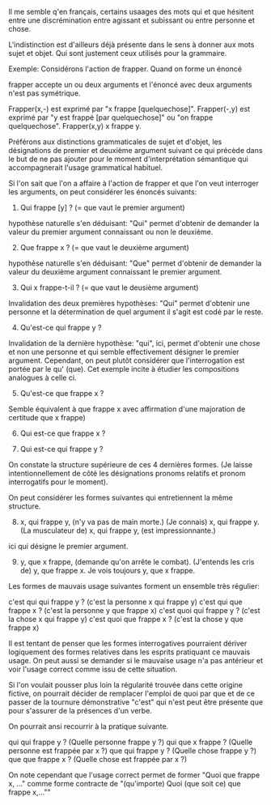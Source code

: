 Il me semble q'en français, certains usaages des mots qui et que hésitent entre une discrémination entre agissant et subissant ou entre personne et chose.

L'indistinction est d'ailleurs déjà présente dans le sens à donner aux mots sujet et objet. Qui sont justement ceux utilisés pour la grammaire.

Exemple:
Considérons l'action de frapper. Quand on forme un énoncé

frapper accepte un ou deux arguments et l'énoncé avec deux arguments n'est pas symétrique.

Frapper(x,-) est exprimé par "x frappe [quelquechose]".
Frapper(-,y) est exprimé par "y est frappé [par quelquechose]" ou "on frappe quelquechose".
Frapper(x,y) x frappe y.

Préférons aux distinctions grammaticales de sujet et d'objet, les désignations de premier et deuxième argument suivant ce qui précède dans le but de ne pas ajouter pour le moment d'interprétation sémantique qui accompagnerait l'usage grammatical habituel.

Si l'on sait que l'on a affaire à l'action de frapper et que l'on veut interroger les arguments, on peut considérer les énoncés suivants:

1. Qui frappe [y] ? (= que vaut le premier argument)

hypothèse naturelle s'en déduisant: "Qui" permet d'obtenir de demander la valeur du premier argument connaissant ou non le deuxième.

2. Que frappe x ? (= que vaut le deuxième argument)

hypothèse naturelle s'en déduisant: "Que" permet d'obtenir de demander la valeur du deuxième argument connaissant le premier argument.

3. Qui x frappe-t-il ? (= que vaut le deusième argument)

Invalidation des deux premières hypothèses: "Qui" permet d'obtenir une personne et la détermination de quel argument il s'agit est codé par le reste.

4. Qu'est-ce qui frappe y ?

Invalidation de la dernière hypothèse: "qui", ici, permet d'obtenir une chose et non une personne et qui semble effectivement désigner le premier argument. Cependant, on peut plutôt considérer que l'interrogation est portée par le qu' (que). Cet exemple incite à étudier les compositions analogues à celle ci.

5. Qu'est-ce que frappe x ?

Semble équivalent à que frappe x avec affirmation d'une majoration de certitude que x frappe)

6. Qui est-ce que frappe x ?

7. Qui est-ce qui frappe y ?

On constate la structure supérieure de ces 4 dernières formes. (Je laisse intentionnellement de côté les désignations pronoms relatifs et pronom interrogatifs pour le moment).

On peut considérer les formes suivantes qui entretiennent la même structure.

8. x, qui frappe y, (n'y va pas de main morte.)
(Je connais) x, qui frappe y.
(La musculateur de) x, qui frappe y, (est impressionnante.)

ici qui désigne le premier argument.

9. y, que x frappe, (demande qu'on arrête le combat). (J'entends les cris de) y, que frappe x. Je vois toujours y, que x frappe.

Les formes de mauvais usage suivantes forment un ensemble très régulier:

c'est qui qui frappe y ? (c'est la personne x qui frappe y)
c'est qui que frappe x ? (c'est la personne y que frappe x)
c'est quoi qui frappe y ? (c'est la chose x qui frappe y)
c'est quoi que frappe x ? (c'est la chose y que frappe x)

Il est tentant de penser que les formes interrogatives pourraient dériver logiquement des formes relatives dans les esprits pratiquant ce mauvais usage. On peut aussi se demander si le mauvaise usage n'a pas antérieur et voir l'usage correct comme issu de cette situation.

Si l'on voulait pousser plus loin la régularité trouvée dans cette origine fictive, on pourrait décider de remplacer l'emploi de quoi par que et de ce passer de la tournure démonstrative "c'est" qui n'est peut être présente que pour s'assurer de la présences d'un verbe.

On pourrait ansi recourrir à la pratique suivante.

qui qui frappe y ? (Quelle personne frappe y ?)
qui que x frappe ? (Quelle personne est frappée par x ?)
que qui frappe y ? (Quelle chose frappe y ?)
que que frappe x ? (Quelle chose est frappée par x ?)

On note cependant que l'usage correct permet de former
"Quoi que frappe x, ..." comme forme contracte de
"(qu'importe) Quoi (que soit ce) que frappe x,...""
